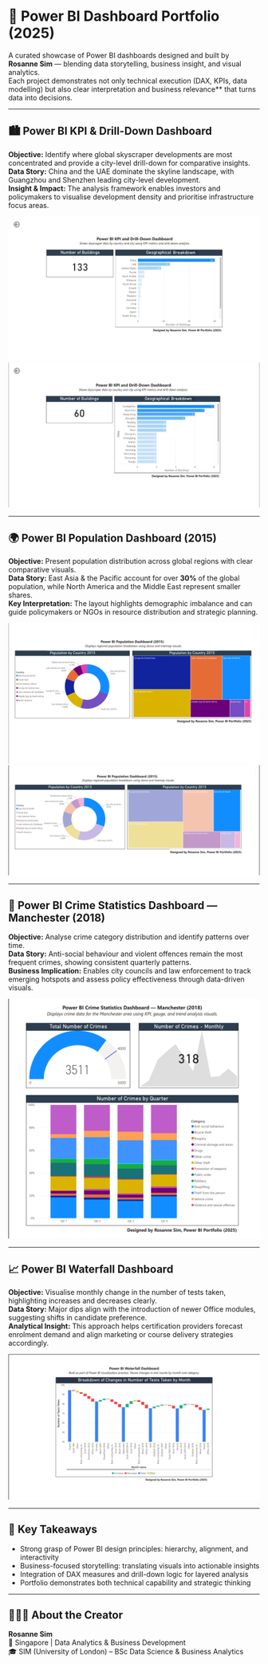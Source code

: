 # 🎯 Power BI Dashboard Portfolio (2025)
A curated showcase of Power BI dashboards designed and built by **Rosanne Sim** — blending data storytelling, business insight, and visual analytics.  
Each project demonstrates not only technical execution (DAX, KPIs, data modelling) but also clear interpretation and business relevance** that turns data into decisions.

---

## 🏙 Power BI KPI & Drill-Down Dashboard
**Objective:** Identify where global skyscraper developments are most concentrated and provide a city-level drill-down for comparative insights.  
**Data Story:** China and the UAE dominate the skyline landscape, with Guangzhou and Shenzhen leading city-level development.  
**Insight & Impact:** The analysis framework enables investors and policymakers to visualise development density and prioritise infrastructure focus areas.

![KPI Dashboard – Country View](./Power%20BI%20KPI%20%26%20Drill-Down%20Dashboard%20-%20P2-1.jpg)
![KPI Dashboard – City Drill-Down](./Power%20BI%20KPI%20%26%20Drill-Down%20Dashboard%20-%20P1-1.jpg)

---

## 🌍 Power BI Population Dashboard (2015)
**Objective:** Present population distribution across global regions with clear comparative visuals.  
**Data Story:** East Asia & the Pacific account for over **30%** of the global population, while North America and the Middle East represent smaller shares.  
**Key Interpretation:** The layout highlights demographic imbalance and can guide policymakers or NGOs in resource distribution and strategic planning.

![Population Donut Chart](./Power%20BI%20Donut%20%26%20Tree%20Map%20-%20P1.png)
![Population Treemap](./Power%20BI%20Donut%20%26%20Tree%20Map%20-%20P2.png)

---

## 🚓 Power BI Crime Statistics Dashboard — Manchester (2018)
**Objective:** Analyse crime category distribution and identify patterns over time.  
**Data Story:** Anti-social behaviour and violent offences remain the most frequent crimes, showing consistent quarterly patterns.  
**Business Implication:** Enables city councils and law enforcement to track emerging hotspots and assess policy effectiveness through data-driven visuals.

![Crime Dashboard](./Power%20BI%20KPI,%20gauge,%20and%20trend%20analysis%20visuals..png)

---

## 📈 Power BI Waterfall Dashboard
**Objective:** Visualise monthly change in the number of tests taken, highlighting increases and decreases clearly.  
**Data Story:** Major dips align with the introduction of newer Office modules, suggesting shifts in candidate preference.  
**Analytical Insight:** This approach helps certification providers forecast enrolment demand and align marketing or course delivery strategies accordingly.

![Waterfall Chart](./Power%20BI%20Waterfall%20Chart.png)

---

## 🧠 Key Takeaways
- Strong grasp of Power BI design principles: hierarchy, alignment, and interactivity  
- Business-focused storytelling: translating visuals into actionable insights  
- Integration of DAX measures and drill-down logic for layered analysis  
- Portfolio demonstrates both technical capability and strategic thinking

---

## 👩🏻‍💻 About the Creator
**Rosanne Sim**  
📍 Singapore | Data Analytics & Business Development  
🎓 SIM (University of London) – BSc Data Science & Business Analytics  
